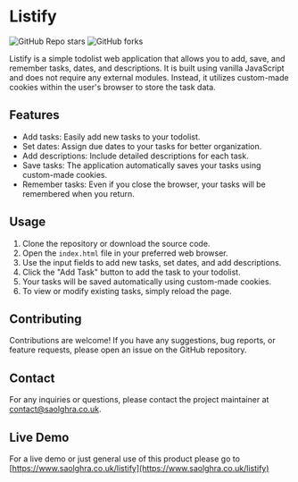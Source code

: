 # Listify

![GitHub Repo stars](https://img.shields.io/github/stars/SaolGhra/listify)
![GitHub forks](https://img.shields.io/github/forks/SaolGhra/listify)

Listify is a simple todolist web application that allows you to add, save, and remember tasks, dates, and descriptions. It is built using vanilla JavaScript and does not require any external modules. Instead, it utilizes custom-made cookies within the user's browser to store the task data.

## Features

- Add tasks: Easily add new tasks to your todolist.
- Set dates: Assign due dates to your tasks for better organization.
- Add descriptions: Include detailed descriptions for each task.
- Save tasks: The application automatically saves your tasks using custom-made cookies.
- Remember tasks: Even if you close the browser, your tasks will be remembered when you return.

## Usage

1. Clone the repository or download the source code.
2. Open the `index.html` file in your preferred web browser.
3. Use the input fields to add new tasks, set dates, and add descriptions.
4. Click the "Add Task" button to add the task to your todolist.
5. Your tasks will be saved automatically using custom-made cookies.
6. To view or modify existing tasks, simply reload the page.

## Contributing

Contributions are welcome! If you have any suggestions, bug reports, or feature requests, please open an issue on the GitHub repository.

## Contact

For any inquiries or questions, please contact the project maintainer at [contact@saolghra.co.uk](mailto:contact@saolghra.co.uk).

## Live Demo

For a live demo or just general use of this product please go to [https://www.saolghra.co.uk/listify](https://www.saolghra.co.uk/listify)
